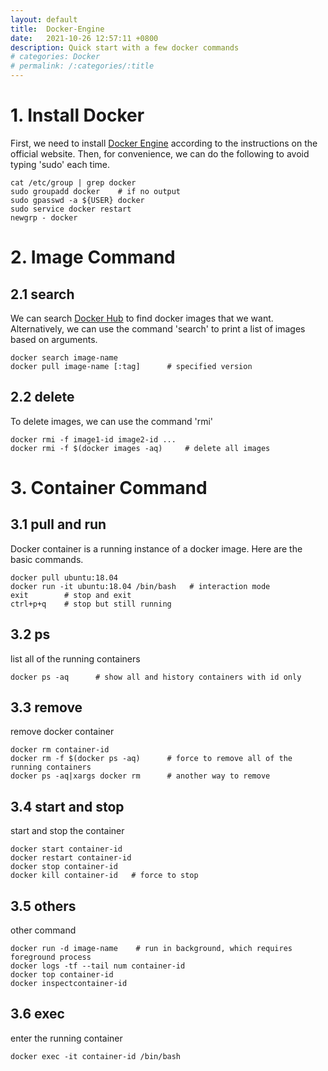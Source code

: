 ```yaml
---
layout: default
title:  Docker-Engine
date:   2021-10-26 12:57:11 +0800
description: Quick start with a few docker commands
# categories: Docker
# permalink: /:categories/:title
---
```


# 1. Install Docker
First, we need to install [Docker Engine](https://docs.docker.com/engine/install/ubuntu/) according to the instructions on the official website. Then, for convenience, we can do the following to avoid typing 'sudo' each time. 
```shell
cat /etc/group | grep docker
sudo groupadd docker    # if no output
sudo gpasswd -a ${USER} docker
sudo service docker restart
newgrp - docker
```
# 2. Image Command
## 2.1 search
We can search [Docker Hub](https://hub.docker.com/) to find docker images that we want. Alternatively, we can use the command 'search' to print a list of images based on arguments.
```shell
docker search image-name
docker pull image-name [:tag]      # specified version
```
## 2.2 delete
To delete images, we can use the command 'rmi'
```shell
docker rmi -f image1-id image2-id ...
docker rmi -f $(docker images -aq)     # delete all images
```
# 3. Container Command
## 3.1 pull and run
Docker container is a running instance of a docker image. Here are the basic commands.
```shell
docker pull ubuntu:18.04
docker run -it ubuntu:18.04 /bin/bash   # interaction mode
exit        # stop and exit
ctrl+p+q    # stop but still running
```
## 3.2 ps
list all of the running containers
```shell
docker ps -aq      # show all and history containers with id only
```
## 3.3 remove
remove docker container
```shell
docker rm container-id
docker rm -f $(docker ps -aq)      # force to remove all of the running containers
docker ps -aq|xargs docker rm      # another way to remove
```
## 3.4 start and stop
start and stop the container
```shell
docker start container-id
docker restart container-id
docker stop container-id
docker kill container-id   # force to stop
```
## 3.5 others
other command
```shell
docker run -d image-name    # run in background, which requires foreground process
docker logs -tf --tail num container-id
docker top container-id
docker inspectcontainer-id
```
## 3.6 exec
enter the running container
```shell
docker exec -it container-id /bin/bash
```